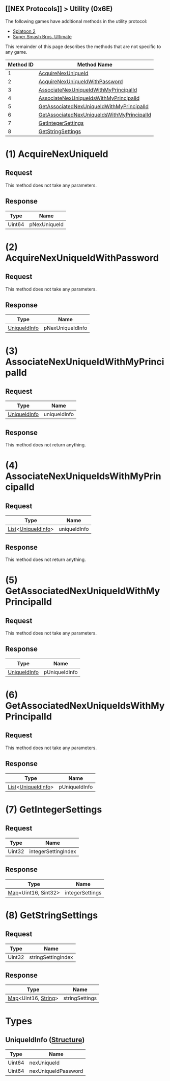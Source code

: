 ## [[NEX Protocols]] > Utility (0x6E)
The following games have additional methods in the utility protocol:
* [Splatoon 2](Utility-Protocol-(Splatoon-2))
* [Super Smash Bros. Ultimate](Matchmake-Extension-Protocol-(SSBU))

This remainder of this page describes the methods that are not specific to any game.

| Method ID | Method Name |
| --- | --- |
| 1 | [AcquireNexUniqueId](#1-acquirenexuniqueid) |
| 2 | [AcquireNexUniqueIdWithPassword](#2-acquirenexuniqueidwithpassword) |
| 3 | [AssociateNexUniqueIdWithMyPrincipalId](#3-associatenexuniqueidwithmyprincipalid) |
| 4 | [AssociateNexUniqueIdsWithMyPrincipalId](#4-associatenexuniqueidswithmyprincipalid) |
| 5 | [GetAssociatedNexUniqueIdWithMyPrincipalId](#5-getassociatednexuniqueidwithmyprincipalid) |
| 6 | [GetAssociatedNexUniqueIdsWithMyPrincipalId](#6-getassociatednexuniqueidswithmyprincipalid) |
| 7 | [GetIntegerSettings](#7-getintegersettings) |
| 8 | [GetStringSettings](#8-getstringsettings) |

# (1) AcquireNexUniqueId
## Request
This method does not take any parameters.

## Response
| Type | Name |
| --- | --- |
| Uint64 | pNexUniqueId |

# (2) AcquireNexUniqueIdWithPassword
## Request
This method does not take any parameters.

## Response
| Type | Name |
| --- | --- |
| [UniqueIdInfo] | pNexUniqueIdInfo |

# (3) AssociateNexUniqueIdWithMyPrincipalId
## Request
| Type | Name |
| --- | --- |
| [UniqueIdInfo] | uniqueIdInfo |

## Response
This method does not return anything.

# (4) AssociateNexUniqueIdsWithMyPrincipalId
## Request
| Type | Name |
| --- | --- |
| [List]&lt;[UniqueIdInfo]&gt; | uniqueIdInfo |

## Response
This method does not return anything.

# (5) GetAssociatedNexUniqueIdWithMyPrincipalId
## Request
This method does not take any parameters.

## Response
| Type | Name |
| --- | --- |
| [UniqueIdInfo] | pUniqueIdInfo |

# (6) GetAssociatedNexUniqueIdsWithMyPrincipalId
## Request
This method does not take any parameters.

## Response
| Type | Name |
| --- | --- |
| [List]&lt;[UniqueIdInfo]&gt; | pUniqueIdInfo |

# (7) GetIntegerSettings
## Request
| Type | Name |
| --- | --- |
| Uint32 | integerSettingIndex |

## Response
| Type | Name |
| --- | --- |
| [Map]&lt;Uint16, Sint32&gt; | integerSettings |

# (8) GetStringSettings
## Request
| Type | Name |
| --- | --- |
| Uint32 | stringSettingIndex |

## Response
| Type | Name |
| --- | --- |
| [Map]&lt;Uint16, [String]&gt; | stringSettings |

# Types
## UniqueIdInfo ([Structure])
| Type | Name |
| --- | --- |
| Uint64 | nexUniqueId |
| Uint64 | nexUniqueIdPassword |

[String]: NEX-Common-Types#string
[Buffer]: NEX-Common-Types#buffer
[List]: NEX-Common-Types#list
[Map]: NEX-Common-Types#map
[Structure]: NEX-Common-Types#structure
[Data]: NEX-Common-Types#anydataholder

[UniqueIdInfo]: #uniqueidinfo-structure